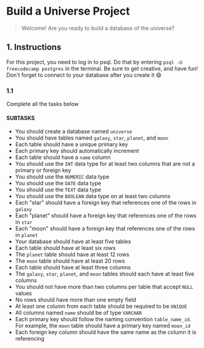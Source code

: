# Build a Universe Project

> Welcome! Are you ready to build a database of the universe?

## 1. Instructions

For this project, you need to log in to psql. Do that by entering `psql -U freecodecamp postgres` in the terminal. Be sure to get creative, and have fun! Don't forget to connect to your database after you create it :smile:

### 1.1

Complete all the tasks below

#### SUBTASKS

- You should create a database named `universe`
- You should have tables named `galaxy`, `star`, `planet`, and `moon`
- Each table should have a unique primary key
- Each primary key should automatically increment
- Each table should have a `name` column
- You should use the `INT` data type for at least two columns that are not a primary or foreign key
- You should use the `NUMERIC` data type
- You should use the `DATE` data type
- You should use the `TEXT` data type
- You should use the `BOOLEAN` data type on at least two columns
- Each "star" should have a foreign key that references one of the rows in `galaxy`
- Each "planet" should have a foreign key that references one of the rows in `star`
- Each "moon" should have a foreign key that references one of the rows in `planet`
- Your database should have at least five tables
- Each table should have at least six rows
- The `planet` table should have at least 12 rows
- The `moon` table should have at least 20 rows
- Each table should have at least three columns
- The `galaxy`, `star`, `planet`, and `moon` tables should each have at least five columns
- You should not have more than two columns per table that accept `NULL` values
- No rows should have more than one empty field
- At least one column from each table should be required to be `UNIQUE`
- All columns named `name` should be of type `VARCHAR`
- Each primary key should follow the naming convention `table_name_id`. For example, the `moon` table should have a primary key named `moon_id`
- Each foreign key column should have the same name as the column it is referencing

